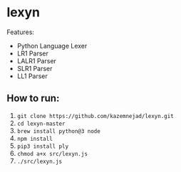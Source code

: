 # lexyn
Features:
- Python Language Lexer
- LR1 Parser
- LALR1 Parser
- SLR1 Parser
- LL1 Parser

## How to run:
1. `git clone https://github.com/kazemnejad/lexyn.git`
2. `cd lexyn-master`
3. `brew install python@3 node`
4. `npm install`
5. `pip3 install ply`
6. `chmod a+x src/lexyn.js`
7. `./src/lexyn.js`
